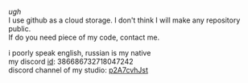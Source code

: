 _ugh_  
I use github as a cloud storage. I don't think I will make any repository public.  
If do you need piece of my code, contact me.

i poorly speak english, russian is my native  
my discord [id](https://discord.id): 386686732718047242  
discord channel of my studio: [p2A7cvhJst](https://discord.gg/[p2A7cvhJst)
